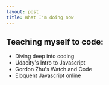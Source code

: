 ```yaml
---
layout: post
title: What I'm doing now
---
```

## Teaching myself to code:

- Diving deep into coding
- Udacity's Intro to Javascript
- Gordon Zhu's Watch and Code
- Eloquent Javascript online
